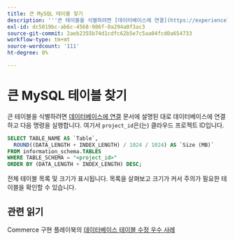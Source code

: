 ```yaml
---
title: 큰 MySQL 테이블 찾기
description: '''큰 테이블을 식별하려면 [데이터베이스에 연결](https://experienceleague.adobe.com/en/docs/commerce-cloud-service/user-guide/configure/service/mysql#connect-to-the-database) 문서에 설명된 대로 데이터베이스에 연결하고 다음 명령을 실행합니다. 여기서 ''project_id''는 클라우드 프로젝트 ID입니다.'''
exl-id: dc5019bc-ab6c-4568-986f-0a294a0f3ac3
source-git-commit: 2aeb2355b74d1cdfc62b5e7c5aa04fcd0a654733
workflow-type: tm+mt
source-wordcount: '111'
ht-degree: 0%

---
```


# 큰 MySQL 테이블 찾기

큰 테이블을 식별하려면 [데이터베이스에 연결](https://experienceleague.adobe.com/en/docs/commerce-cloud-service/user-guide/configure/service/mysql#connect-to-the-database) 문서에 설명된 대로 데이터베이스에 연결하고 다음 명령을 실행합니다. 여기서 `project_id`은(는) 클라우드 프로젝트 ID입니다.

```sql
SELECT TABLE_NAME AS `Table`,
  ROUND((DATA_LENGTH + INDEX_LENGTH) / 1024 / 1024) AS `Size (MB)`
FROM information_schema.TABLES
WHERE TABLE_SCHEMA = "<project_id>"
ORDER BY (DATA_LENGTH + INDEX_LENGTH) DESC;
```

전체 테이블 목록 및 크기가 표시됩니다. 목록을 살펴보고 크기가 커서 주의가 필요한 테이블을 확인할 수 있습니다.

## 관련 읽기

Commerce 구현 플레이북의 [데이터베이스 테이블 수정 우수 사례](https://experienceleague.adobe.com/en/docs/commerce-operations/implementation-playbook/best-practices/development/modifying-core-and-third-party-tables#why-adobe-recommends-avoiding-modifications)
